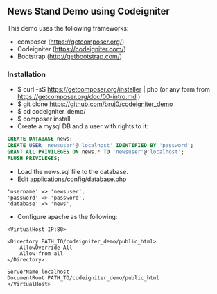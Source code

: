 ## News Stand Demo using Codeigniter

This demo uses the following frameworks:

* composer (https://getcomposer.org/)
* Codeigniter (https://codeigniter.com/)
* Bootstrap (http://getbootstrap.com/)

### Installation

* $ curl -sS https://getcomposer.org/installer | php (or any form from https://getcomposer.org/doc/00-intro.md )
* $ git clone https://github.com/bruj0/codeigniter_demo
* $ cd codeigniter_demo/
* $ composer install
* Create a mysql DB and a user with rights to it:
```sql
CREATE DATABASE news;
CREATE USER 'newsuser'@'localhost' IDENTIFIED BY 'password';
GRANT ALL PRIVILEGES ON news.* TO 'newsuser'@'localhost';
FLUSH PRIVILEGES;
```
* Load the news.sql file to the database.
* Edit applications/config/database.php
```
'username' => 'newsuser',
'password' => 'password',
'database' => 'news',
```
* Configure apache as the following:
```
<VirtualHost IP:80>

<Directory PATH_TO/codeigniter_demo/public_html>
    AllowOverride All
    Allow from all
</Directory>

ServerName localhost
DocumentRoot PATH_TO/codeigniter_demo/public_html
</VirtualHost>
```